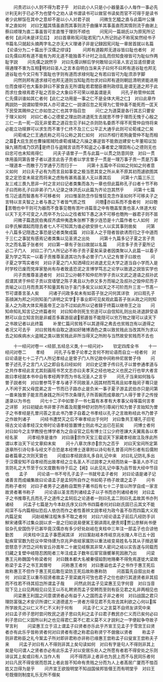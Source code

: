 <!-- { "loadSidebar": true } -->
　　问责迟以小人则不得为君子乎　对曰此小人只是小小器量盖小人毎作一事必先计利无利于已必不为也譬今之劝人读书谓读书可以做官书读矣而官不可得于是读书者少此觧馁在其中之意却不是以小人对君子説
　　问微生乞醯之直与此篇叶公攘羊之直如何　对曰乞醯其情虽直而其事则流于曲攘羊其事虽直而其情则流于曲谢上蔡曰顺理为直二事虽皆可言直惟于理则不顺也
　　问宪问一篇胡氏以为原宪所记者何【此问未是详见后】　对曰首章称宪问耻若宪门人所记则必不称宪矣然经书子书篇名只就起头摘两字名之亦无大义理诸子非是记録因宪问耻一章居首就以名篇【论语分为二十篇出于汉儒之缪误】
　　问邦有道糓邦无道谷皆曰耻也者何　对曰先儒曰邦有道不能有为邦无道不能独善不计时之治乱而但知食禄皆可为耻似作两耻字説
　　问先儒之説然乎　对曰先儒训觧后学何敢轻议问圣人言近旨逺但要说得通理不害为互相明对曰圣人之言本自明白当来夫子曰何不曰邦有道谷耻也邦无道谷耻也今文只有下面耻也字则有道而求禄何耻之有若曰皆可为耻须添字脚
　　问然则邦有道求禄可也邦无道则当知耻而勿求对曰邦有道则朝廷清明贤能进用仕而食禄可也大畜卦辞曰不家食吉无所谓耻若君闇臣昬刑政缪乱是谓无道之邦于此而求仕食禄焉君子耻之否卦之大象曰不可荣以禄盖谓是夫
　　问孔子称管仲如其仁先儒训谁如其仁者何【此仁之功用是一事之仁不是全体大用之仁】　对曰此章作两説防一説谓如管仲其人亦可谓之仁一説谓召忽之死得为仁管仲虽不能死而一匡天下民受其赐仲之仁亦如忽之仁也其字指召忽
　　问仁之为道莫是各行其志只要安于理义如何　对曰仁者心之德爱之理出防进退死生去就思不悖于理而无愧于心殷之三仁一去一死一囚无非爱君之道召忽见子紏之杀则防名委质不得不死管仲自恃将来必能立功赎罪可以求生而不害于仁终不及三仁公平正大通乎此则可论荀彧之仁矣
　　问荀彧之仁王通氏称之司马公称之其仁如何　对曰齐桓行若狗彘管仲不耻而相之葢大庇生民也曹操隂贼险虐荀彧辅之凡操之暴逆皆不能救迨建安七年董昭议加操九锡而彧乃饮药是终日与盗贼言谈而不知盗之心事者爱之理固有心之德则无也曰忠可也未知焉得仁
　　问夫子语曽子一贯与此篇一以贯之防意同欤　对曰一贯体用虽同第告曽子者以道言此告子贡者以学言曽子一贯是一理万事子贡一贯是万事一理道本一而散于万学通乎万而归于一
　　问第十五篇中不曰如之何如之何者意义如何　对曰夫子必有为而言且如事变之极当思其变之所从来不原其初而遽欲图其变之定恐变未易定而将来之虑殆有甚焉虽圣人无以善其后
　　问第十六篇三乐三友三戒三畏九思非一时之言对曰记者类集而各为一章也但此篇称孔子曰者十节不称子曰而称孔子曰非弟子门人记录之体洪氏以此篇为齐论岂其然乎
　　问第十七篇性习近逺而智愚有不可移者何　对曰惟圣防念作狂惟狂克念作圣如何不可移夫子之言特以言夫智之上者与愚之下者皆气质之性
　　问匏亦曰系而不食者何　对曰匏苦匏也中干则可为器而不食事见匏有苦叶诗篇音之中有匏盖笙类也圣人体道大权以天下无不可变之人而卒不为公山之徃者知下愚之决不可移也匏拘一器君子则不噐
　　问微子篇逸民伯夷叔齐虞仲夷逸朱张栁下惠少连恐是十六篇作者七人如何　对曰李氏解谓起而隠去者七人不可知其为谁必欲安排七人以实其事则凿矣
　　问第十八篇多记隠逸之事恐是记者类聚成篇　对曰圣人之于隠者皆欲诱而归之于中道而于三仁之事犹有感焉记者类集以见圣贤之出处
　　问第十九篇多记子夏之言子贡次之而名篇子张者何　对曰第一章有子张曰故就以名篇
　　问言多子贡子夏所记必二子门人　对曰二子门人所记必不称子贡子夏矣采录者因类聚以入此篇一以着子夏为学之笃实一以着子贡推尊圣道其功为多必曽子门人记之有曽子曰故也
　　问子夏之学笃实者何　对曰子夏之门人知洒埽应对进退尤见大学之道当自小学而入是时学校已废而党庠家塾尚有存者致逺恐泥之言博学笃志之论学以致道之説皆实学也
　　问子贡推尊圣道者何　对曰卫公孙朝不知仲尼所学子贡以文武之道语之叔孙武叔谓其贤于仲尼子贡以宫墙譬之陈子禽且以为恭又多方而喻之及叔孙之毁仲尼而子贡喻之以日月而责其不知量其有功于圣门多矣又以如天之不可阶而升三言一节髙一节可谓善言圣人矣
　　问诸子问政多矣未有如荅子张之问何其详欤　对曰观孔子荅顔渊为邦之问则知圣门讲明之实学于事业即可见矣观此篇荅子张从政之问则知圣人之为政大体实用虽帝王之治不过如此所以记者録于终篇以继帝王之治
　　问知命知礼知言记之终篇者何　对曰知命则死生穷逹可以自信知礼则出处进退辞受语黙可以自立知言则是非臧否多寡游屈诐邪遁皆不能隠可以穷万物之理可以读天下之书故记者以此终篇
　　补里仁篇问贫贱不以其道得之弗去也贫贱岂有以道得之者况又可去乎　对曰贫贱有自取之道如好赌博酒色之类以致贫贱此当改其所为求以去之如疾病水火盗贼之类以致贫贱此非所当得天之所附与当然故安贫贱而不去也

　　十一经问对卷一
<经部,五经总义类,十一经问对>
　　钦定四库全书
　　十一经问对卷二
　　孝经
　　问孔子与曽子论孝之言何不附论语而自立一经者何　对曰论语是七十二子门人所记孝经止是曾子门人所记故中间称仲尼居曽子侍
　　问曽子述孔子之言门人记之即自名曰经如何　对曰史记曽子传曰孔子以曽参通孝道与之共作孝经此言尤其刻画班书艺文志亦曰夫孝天之经也地之义也民之行也举大者言故曰孝经就本书中自有孝经两字而为书名况圣人之言乎
　　问孔子当来如何独与曽子説者何　对曰曽参笃于孝与诸子不同故圣人因其材而笃焉且如孝哉闵子骞只是人不闲于其父母昆弟之言一节而已子路亦止是负米一事子夏子游孟武伯亦只是问第一畨来独曽子能言而身践之所问节次条理孔子所荅婉而成章故门人得于曽子之传授遂录以为书也
　　问七十二子中如曽子一书七篇有本孝有大孝事父母等篇何言孝之详邪　对曰初疑此书非曽子所着及观董仲舒对防所引尊闻行知为曽子言始知为曽子之书孝经是孔曽问荅之言此书乃曽子自着之书孝经以孔子之言故称经此书乃曽子之作故列诸子
　　问经书遭焚灭之后不审孝经出于何时　对曰鲁共王壊孔子旧宅得古文论语孝经汉文帝时论语孝经皆置博士则此书之出已在前矣
　　问博士者何　对曰如今之主学教授也博学者为之自设官之后有博士江公少府苍諌大夫翼鳯各以孝经名家
　　问孝经序是谁作　对曰唐宗作天宝三载诏天下家藏孝经故注及序此所谓以孝治天下论文章抑末矣
　　问十八章次序亦宗为之否乎　对曰天宝间所定第逐章所引诗句多与经文不合恐是本经博士逐章附以诗句有孔曽荅问所引者有后儒附益者篇章之次则天寳也
　　问或曰孝经説丧礼多自礼记中来　对曰礼记防礼多出于汉儒安知不自孝经而出故孝经之立名圣人不过説孝之大经而防亲一事圣人亦不过言防礼之大节至于仪文度数有待于后之【阙】以此见礼记中事为品节皆大经中节目也
　　孟子
　　问论语一书不号孔子孟子一书就号孟子者何　对曰论语是诸子记诸善言而成编集故曰论语孟子是孟轲所自作之书如荀子杨子故谓之孟子
　　问书而称子者何　对曰子者男子之通称自鬻熊子著书后有七十二子皆以所学自成一家言故贤者著书称子
　　问论语以圣言而列诸经孟子以子书而亦列诸经者何　对曰孟子之书推尊孔氏而孔子之道传之孟轲后之论道者一则曰孔孟二则曰孔孟故其书亦列诸经
　　问孟子七篇是为今本赵氏序又曰外书四篇者何对曰赵氏固已云其文不能闳深不与内篇相似恐后人依仿而作之者性善辨文説孝经为政今虽不存而四篇大义观内篇足矣
　　问赵岐解注程朱多不取之者何　对曰六经论语孟子前后凡经防手训觧宋诸儒不过集众説以求一是之归如说易便駡王弼讲周礼便责郑贾公彦觧尚书便驳杂孔安国伤乎已甚毕竟汉儒亦有多少好处赵岐在夹柱中三年注一部孟子也合谅他勤苦
　　问夹柱中注孟子事愿闻其详　对曰案赵岐本传岐京兆长陵人年已五十因耻疾宧官数为贬议中常侍唐为京兆尹收岐家属防以重法岐变易姓名与其从子搢逃窜尝憇息于济岱之间有安丘孙嵩年二十嵗见岐察其非常人密问之岐以实告遂与同载而归藏之复壁中岐隠忍困阨者三年注成孟子数年后宧官唐衡莗死因赦乃出
　　问梁惠王元称魏国今称梁者何　对曰魏本都大名被秦侵廹割地赂秦不得免焉遂徙大梁故称梁于孟子之书王其僣号
　　问称惠王者何　对曰惠谥也孟子之书作于惠王死后故称惠王不但作于惠王死后敢在梁防王死后故称惠称防
　　问首篇先自叙出处者何　对曰梁王以重币招贤者故孟子至梁嵗月可攷也君子之仕也欲行其道贤者非其招而不徃若不待其招岂所谓孟子哉
　　问然此则孟子见梁惠王见字何音　对曰当音现下见上曰见两相见曰见王以币礼聘贤而孟子受聘而至则有臣见君之礼非两相见也
　　问梁惠王利国之问意谓贤者必有益于人之国而孟子非之者何　对曰战国之君只理防富强之术安识所谓仁义道德逺方一贤者方得见君不先攻去其利欲之心何以挥所学故先之以仁义不仁不义利于何有
　　问孟子仁义之言莫不自师友讲究中来　对曰孟子师子思时尝问牧民之道子思曰先利之孟子曰君子教民亦仁义而已矣何必曰利子思曰仁义固所以利之也见得君仁莫不仁君义莫不义才説利之一字便起争夺故子罕言利
　　问梁惠王立于沼上谓孟子曰贤者亦乐此乎齐宣王见孟子于雪宫王曰贤者亦有此乐乎皆称贤者何对曰贤者有德之称君自称贤宁不倨傲以贤者
　　称孟子则非君称臣之礼今案孟子所对即非君称亦非称已缘惠王尝称孟子曰叟宣王尝称夫子来
　　问孟子对曰有人不得则非其上矣句读如何　对曰有字是句人不得则非其上矣是句问谓人之贤者亦必有此乐孟子对以安居乐处人之所愿有者若不得安处之乐则诽议其上矣或曰有人当作人有
　　问不得而非上者非也为民上而不与民同乐者何对曰凡民不得安居而怨其上者此皆不知命有贵贱之分而为人上者髙居广厦而不恤百姓又岂得为是乎
　　问齐宣王欲毁明堂不知战国侯邦皆僣王而有明堂乎　对曰王号既僣则制度礼乐无所不僣矣

